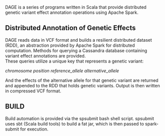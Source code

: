 DAGE is a series of programs written in Scala that provide distributed genetic variant effect annotation operations using Apache Spark.

## Distributed Annotation of Genetic Effects

DAGE reads data in VCF format and builds a resilient distributed dataset (RDD), an abstraction provided by Apache Spark for distributed computation.  Methods for querying a Cassandra database containing variant effect annotations are provided.  
These queries utilize a unique key that represents a genetic variant:

*chromosome position reference_allele alternative_allele*

And the effects of the alternative allele for that genetic variant are returned and appended to the RDD that holds genetic variants. Output is then written in compressed VCF format.

## BUILD

Build automation is provided via the spsubmit bash shell script.  spsubmit uses sbt (Scala build tools) to build a fat jar, which is then passed to spark-submit for execution.
